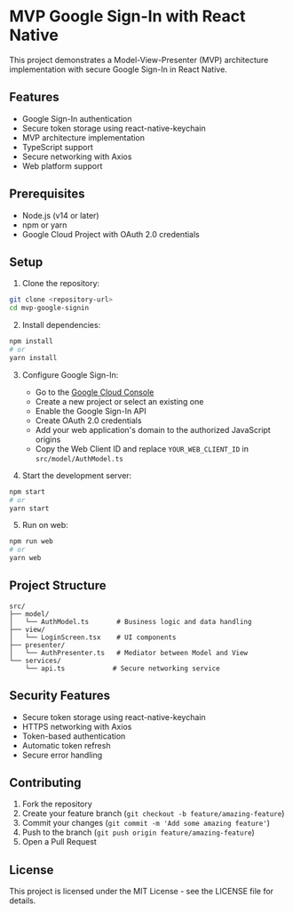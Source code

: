 # MVP Google Sign-In with React Native

This project demonstrates a Model-View-Presenter (MVP) architecture implementation with secure Google Sign-In in React Native.

## Features

- Google Sign-In authentication
- Secure token storage using react-native-keychain
- MVP architecture implementation
- TypeScript support
- Secure networking with Axios
- Web platform support

## Prerequisites

- Node.js (v14 or later)
- npm or yarn
- Google Cloud Project with OAuth 2.0 credentials

## Setup

1. Clone the repository:
```bash
git clone <repository-url>
cd mvp-google-signin
```

2. Install dependencies:
```bash
npm install
# or
yarn install
```

3. Configure Google Sign-In:
   - Go to the [Google Cloud Console](https://console.cloud.google.com)
   - Create a new project or select an existing one
   - Enable the Google Sign-In API
   - Create OAuth 2.0 credentials
   - Add your web application's domain to the authorized JavaScript origins
   - Copy the Web Client ID and replace `YOUR_WEB_CLIENT_ID` in `src/model/AuthModel.ts`

4. Start the development server:
```bash
npm start
# or
yarn start
```

5. Run on web:
```bash
npm run web
# or
yarn web
```

## Project Structure

```
src/
├── model/
│   └── AuthModel.ts       # Business logic and data handling
├── view/
│   └── LoginScreen.tsx    # UI components
├── presenter/
│   └── AuthPresenter.ts   # Mediator between Model and View
└── services/
    └── api.ts            # Secure networking service
```

## Security Features

- Secure token storage using react-native-keychain
- HTTPS networking with Axios
- Token-based authentication
- Automatic token refresh
- Secure error handling

## Contributing

1. Fork the repository
2. Create your feature branch (`git checkout -b feature/amazing-feature`)
3. Commit your changes (`git commit -m 'Add some amazing feature'`)
4. Push to the branch (`git push origin feature/amazing-feature`)
5. Open a Pull Request

## License

This project is licensed under the MIT License - see the LICENSE file for details.